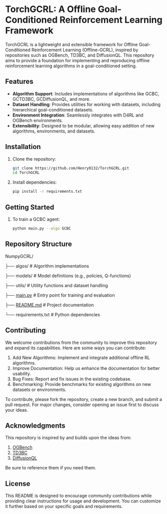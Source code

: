 # TorchGCRL: A Offline Goal-Conditioned Reinforcement Learning Framework

TorchGCRL is a lightweight and extensible framework for Offline Goal-Conditioned Reinforcement Learning (Offline-GCRL), inspired by repositories such as OGBench, TD3BC, and DiffusionQL. This repository aims to provide a foundation for implementing and reproducing offline reinforcement learning algorithms in a goal-conditioned setting.

## Features
- **Algorithm Support**: Includes implementations of algorithms like GCBC, GCTD3BC, GCDiffusionQL, and more.
- **Dataset Handling**: Provides utilities for working with datasets, including hierarchical goal-conditioned datasets.
- **Environment Integration**: Seamlessly integrates with D4RL and OGBench environments.
- **Extensibility**: Designed to be modular, allowing easy addition of new algorithms, environments, and datasets.

## Installation
1. Clone the repository:
   ```bash
   git clone https://github.com/Henry0132/TorchGCRL.git
   cd TorchGCRL
2. Install dependencies: 
    ```bash
    pip install -r requirements.txt
## Getting Started
1. To train a GCBC agent:
    ```bash
    python main.py --algo GCBC
## Repository Structure
NumpyGCRL/

├── algos/                # Algorithm implementations

├── models/               # Model definitions (e.g., policies, Q-functions)

├── utils/                # Utility functions and dataset handling

├── [main.py](http://_vscodecontentref_/1)               # Entry point for training and evaluation

├── [README.md](http://_vscodecontentref_/2)             # Project documentation

└── requirements.txt      # Python dependencies
## Contributing
We welcome contributions from the community to improve this repository and expand its capabilities. Here are some ways you can contribute:
   1. Add New Algorithms: Implement and integrate additional offline RL algorithms.
   2. Improve Documentation: Help us enhance the documentation for better usability.
   3. Bug Fixes: Report and fix issues in the existing codebase.
   4. Benchmarking: Provide benchmarks for existing algorithms on new datasets or environments.

To contribute, please fork the repository, create a new branch, and submit a pull request. For major changes, consider opening an issue first to discuss your ideas.
## Acknowledgments
This repository is inspired by and builds upon the ideas from:
1. [OGBench](https://github.com/seohongpark/ogbench)
2. [TD3BC](https://github.com/sfujim/TD3_BC)
3. [DiffusionQL](https://github.com/Zhendong-Wang/Diffusion-Policies-for-Offline-RL)
   
Be sure to reference them if you need them.
## License
This README is designed to encourage community contributions while providing clear instructions for usage and development. You can customize it further based on your specific goals and requirements.
